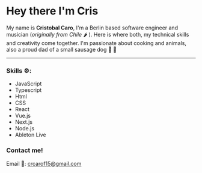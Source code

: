 # Hey there I'm Cris

My name is **Cristobal Caro**, I'm a Berlin based software engineer and musician (*originally from Chile* 🌶️ ). Here is where both, my technical skills and creativity come together.
I'm passionate about cooking and animals, also a proud dad of a small sausage dog 🌭 🐶 
___

### Skills ⚙️:

- JavaScript
- Typescript
- Html
- CSS
- React
- Vue.js
- Next.js
- Node.js
- Ableton Live

### Contact me!
Email 📧: crcarof15@gmail.com
